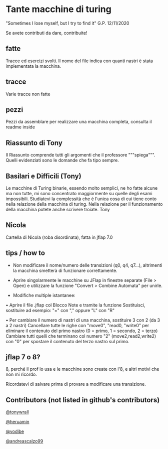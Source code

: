 # Tante macchine di turing

"Sometimes I lose myself, but I try to find it" G.P. 12/11/2020

Se avete contributi da dare, contribuite!

## fatte

Tracce ed esercizi svolti. Il nome del file indica con quanti nastri è stata implementata la macchina.

## tracce

Varie tracce non fatte

## pezzi

Pezzi da assemblare per realizzare una macchina completa, consulta il readme inside

## Riassunto di Tony

Il Riassunto comprende tutti gli argomenti che il professore """spiega""". Quelli evidenziati sono le domande che fa tipo sempre.

## Basilari e Difficili (Tony)

Le macchine di Turing binarie, essendo molto semplici, ne ho fatte alcune ma non tutte, mi sono concentrato maggiormente su quelle degli esami impossibili. Studiatevi la complessità che è l'unica cosa di cui tiene conto nella relazione della macchina di turing. Nella relazione per il funzionamento della macchina potete anche scrivere troiate.
Tony

## Nicola

Cartella di Nicola (roba disordinata), fatta in jflap 7.0

## tips / how to

- Non modificare il nome/numero delle transizioni (q0, q4, q7...), altrimenti la macchina smetterà di funzionare correttamente.

- Aprire singolarmente le macchine su JFlap in finestre separate (File > Open) e utilizzare la funzione "Convert > Combine Automata" per unirle.

- Modifiche multiple istantanee: 

• Aprire il file .jflap col Blocco Note e tramite la funzione Sostituisci, sostituire ad esempio: "=" con "," oppure "L" con "R"

• Per cambiare il numero di nastri di una macchina, sostituire <tapes>3</tapes> con <tapes>2</tapes> (da 3 a 2 nastri)
  Cancellare tutte le righe con "move0", "read0, "write0" per eliminare il contenuto del primo nastro (0 = primo, 1 = secondo, 2 = terzo)
  Cambiare tutti quelli che terminano col numero "2" (move2,read2,write2) con "0" per spostare il contenuto del terzo nastro sul primo.



## jflap 7 o 8?

8, perché il prof lo usa e le macchine sono create con l'8, e altri motivi che non mi ricordo. 

Ricordatevi di salvare prima di provare a modificare una transizione.

## Contributors (not listed in github's contributors)

[@tonywrall](https://github.com/tonywrall)

[@heruamin](https://github.com/heruamin)

[@vodibe](https://github.com/vodibe)

[@andreascalzo99](https://github.com/andreascalzo99)
